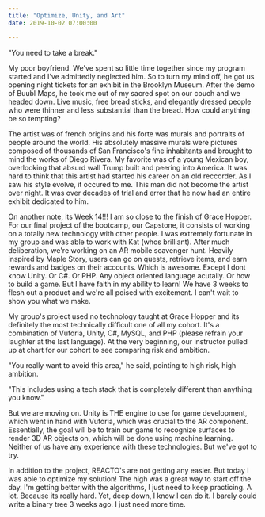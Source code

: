 ```yaml
---
title: "Optimize, Unity, and Art"
date: 2019-10-02 07:00:00

---
```


"You need to take a break."

My poor boyfriend. We've spent so little time together since my program started and I've admittedly neglected him. So to turn my mind off, he got us opening night tickets for an exhibit in the Brooklyn Museum. After the demo of Buubl Maps, he took me out of my sacred spot on our couch and we headed down. Live music, free bread sticks, and elegantly dressed people who were thinner and less substantial than the bread. How could anything be so tempting?

The artist was of french origins and his forte was murals and portraits of people around the world. His absolutely massive murals were pictures composed of thousands of San Francisco's fine inhabitants and brought to mind the works of Diego Rivera. My favorite was of a young Mexican boy, overlooking that absurd wall Trump built and peering into America. It was hard to think that this artist had started his career on an old reccorder. As I saw his style evolve, it occured to me. This man did not become the artist over night. It was over decades of trial and error that he now had an entire exhibit dedicated to him.

On another note, its Week  14!!! I am so close to the finish of Grace Hopper. For our final project of the bootcamp, our Capstone, it consists of working on a totally new technology with other people. I was extremely fortunate in my group and was able to work with Kat (whos brilliant). After
much deliberation, we're working on an AR mobile scavenger hunt. Heavily inspired by Maple Story, users can go on quests, retrieve items, and earn rewards and badges on their accounts. Which is awesome.  Except I dont know Unity. Or C#. Or PHP. Any object oriented language acutally. Or how to build a game. But I have faith in my ability to learn! We have 3 weeks to flesh out a product and we're all poised with excitement. I can't wait to show you what we make.

My group's project used no technology taught at Grace Hopper and its definitely the most technically difficult one of all my cohort. It's a combination of Vuforia, Unity,  C#, MySQL, and PHP (please refrain your laughter at the last language). At the very beginning, our instructor pulled up at chart for our cohort to see comparing risk and ambition.

"You really want to avoid this area," he said, pointing to high risk, high ambition.

"This includes using a tech stack that is completely different than anything you know."

But we are moving on. Unity is THE engine to use for game development, which went in hand with Vuforia, which was crucial to the AR component. Essentially, the goal will be to train our game to recognize surfaces to render 3D AR objects on, which will be done using machine learning. Neither of us have any experience with these technologies. But we've got to try.

In addition to the project, REACTO's are not getting any easier. But today I was able to optimize my solution! The high was a great way to start off the day. I'm getting better with the algorithms, I just need to keep practicing. A lot. Because its really hard. Yet, deep down, I know I can do it. I barely could write a binary tree 3 weeks ago. I just need more time.


